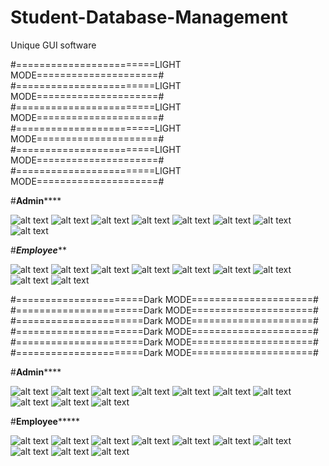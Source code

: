 # Student-Database-Management
Unique GUI software

#========================LIGHT MODE=====================#
#========================LIGHT MODE=====================#
#========================LIGHT MODE=====================#
#========================LIGHT MODE=====================#
#========================LIGHT MODE=====================#
#========================LIGHT MODE=====================#

#******************Admin**********************

![alt text](https://github.com/aj14799/Advanced-Student-Database-Management/blob/master/GUI%20OUTPUT/Screenshots/Screenshot%20(142).png)
![alt text](https://github.com/aj14799/Advanced-Student-Database-Management/blob/master/GUI%20OUTPUT/Screenshots/Screenshot%20(143).png)
![alt text](https://github.com/aj14799/Advanced-Student-Database-Management/blob/master/GUI%20OUTPUT/Screenshots/Screenshot%20(144).png)
![alt text](https://github.com/aj14799/Advanced-Student-Database-Management/blob/master/GUI%20OUTPUT/Screenshots/Screenshot%20(145).png)
![alt text](https://github.com/aj14799/Advanced-Student-Database-Management/blob/master/GUI%20OUTPUT/Screenshots/Screenshot%20(146).png)
![alt text](https://github.com/aj14799/Advanced-Student-Database-Management/blob/master/GUI%20OUTPUT/Screenshots/Screenshot%20(147).png)
![alt text](https://github.com/aj14799/Advanced-Student-Database-Management/blob/master/GUI%20OUTPUT/Screenshots/Screenshot%20(148).png)
![alt text](https://github.com/aj14799/Advanced-Student-Database-Management/blob/master/GUI%20OUTPUT/Screenshots/Screenshot%20(149).png)

#*****************Employee*******************

![alt text](https://github.com/aj14799/Advanced-Student-Database-Management/blob/master/GUI%20OUTPUT/Screenshots/Screenshot%20(111).png)
![alt text](https://github.com/aj14799/Advanced-Student-Database-Management/blob/master/GUI%20OUTPUT/Screenshots/Screenshot%20(112).png)
![alt text](https://github.com/aj14799/Advanced-Student-Database-Management/blob/master/GUI%20OUTPUT/Screenshots/Screenshot%20(113).png)
![alt text](https://github.com/aj14799/Advanced-Student-Database-Management/blob/master/GUI%20OUTPUT/Screenshots/Screenshot%20(114).png)
![alt text](https://github.com/aj14799/Advanced-Student-Database-Management/blob/master/GUI%20OUTPUT/Screenshots/Screenshot%20(115).png)
![alt text](https://github.com/aj14799/Advanced-Student-Database-Management/blob/master/GUI%20OUTPUT/Screenshots/Screenshot%20(116).png)
![alt text](https://github.com/aj14799/Advanced-Student-Database-Management/blob/master/GUI%20OUTPUT/Screenshots/Screenshot%20(117).png)
![alt text](https://github.com/aj14799/Advanced-Student-Database-Management/blob/master/GUI%20OUTPUT/Screenshots/Screenshot%20(118).png)
![alt text](https://github.com/aj14799/Advanced-Student-Database-Management/blob/master/GUI%20OUTPUT/Screenshots/Screenshot%20(119).png)

#======================Dark MODE=====================#
#======================Dark MODE=====================#
#======================Dark MODE=====================#
#======================Dark MODE=====================#
#======================Dark MODE=====================#
#======================Dark MODE=====================#

#******************Admin**********************

![alt text](https://github.com/aj14799/Advanced-Student-Database-Management/blob/master/GUI%20OUTPUT/Screenshots/Screenshot%20(120).png)
![alt text](https://github.com/aj14799/Advanced-Student-Database-Management/blob/master/GUI%20OUTPUT/Screenshots/Screenshot%20(121).png)
![alt text](https://github.com/aj14799/Advanced-Student-Database-Management/blob/master/GUI%20OUTPUT/Screenshots/Screenshot%20(122).png)
![alt text](https://github.com/aj14799/Advanced-Student-Database-Management/blob/master/GUI%20OUTPUT/Screenshots/Screenshot%20(123).png)
![alt text](https://github.com/aj14799/Advanced-Student-Database-Management/blob/master/GUI%20OUTPUT/Screenshots/Screenshot%20(124).png)
![alt text](https://github.com/aj14799/Advanced-Student-Database-Management/blob/master/GUI%20OUTPUT/Screenshots/Screenshot%20(125).png)
![alt text](https://github.com/aj14799/Advanced-Student-Database-Management/blob/master/GUI%20OUTPUT/Screenshots/Screenshot%20(126).png)
![alt text](https://github.com/aj14799/Advanced-Student-Database-Management/blob/master/GUI%20OUTPUT/Screenshots/Screenshot%20(127).png)
![alt text](https://github.com/aj14799/Advanced-Student-Database-Management/blob/master/GUI%20OUTPUT/Screenshots/Screenshot%20(128).png)
![alt text](https://github.com/aj14799/Advanced-Student-Database-Management/blob/master/GUI%20OUTPUT/Screenshots/Screenshot%20(129).png)

#****************Employee*********************

![alt text](https://github.com/aj14799/Advanced-Student-Database-Management/blob/master/GUI%20OUTPUT/Screenshots/Screenshot%20(132).png)
![alt text](https://github.com/aj14799/Advanced-Student-Database-Management/blob/master/GUI%20OUTPUT/Screenshots/Screenshot%20(133).png)
![alt text](https://github.com/aj14799/Advanced-Student-Database-Management/blob/master/GUI%20OUTPUT/Screenshots/Screenshot%20(134).png)
![alt text](https://github.com/aj14799/Advanced-Student-Database-Management/blob/master/GUI%20OUTPUT/Screenshots/Screenshot%20(135).png)
![alt text](https://github.com/aj14799/Advanced-Student-Database-Management/blob/master/GUI%20OUTPUT/Screenshots/Screenshot%20(136).png)
![alt text](https://github.com/aj14799/Advanced-Student-Database-Management/blob/master/GUI%20OUTPUT/Screenshots/Screenshot%20(137).png)
![alt text](https://github.com/aj14799/Advanced-Student-Database-Management/blob/master/GUI%20OUTPUT/Screenshots/Screenshot%20(138).png)
![alt text](https://github.com/aj14799/Advanced-Student-Database-Management/blob/master/GUI%20OUTPUT/Screenshots/Screenshot%20(139).png)
![alt text](https://github.com/aj14799/Advanced-Student-Database-Management/blob/master/GUI%20OUTPUT/Screenshots/Screenshot%20(140).png)
![alt text](https://github.com/aj14799/Advanced-Student-Database-Management/blob/master/GUI%20OUTPUT/Screenshots/Screenshot%20(141).png)
